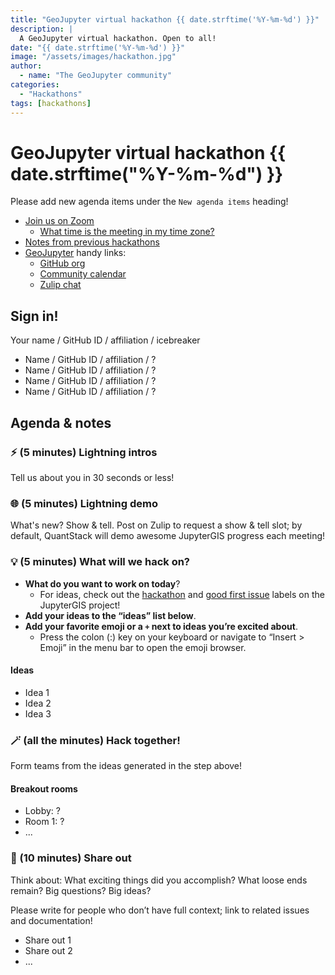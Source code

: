 ```yaml
---
title: "GeoJupyter virtual hackathon {{ date.strftime('%Y-%m-%d') }}"
description: |
  A GeoJupyter virtual hackathon. Open to all!
date: "{{ date.strftime('%Y-%m-%d') }}"
image: "/assets/images/hackathon.jpg"
author:
  - name: "The GeoJupyter community"
categories:
  - "Hackathons"
tags: [hackathons]
---
```


# GeoJupyter virtual hackathon {{ date.strftime("%Y-%m-%d") }}

Please add new agenda items under the `New agenda items` heading!

- [Join us on Zoom](https://berkeley.zoom.us/j/92451699568)
  - [What time is the meeting in my time zone?](https://dateful.com/convert/utc?t=3pm)
- [Notes from previous hackathons](https://geojupyter.org/blog/#category=Hackathons)
- [GeoJupyter](https://geojupyter.org) handy links:
  - [GitHub org](https://github.com/geojupyter)
  - [Community calendar](https://geojupyter.org/calendar.html)
  - [Zulip chat](https://jupyter.zulipchat.com/#narrow/channel/471314-geojupyter)


## Sign in!

Your name / GitHub ID / affiliation / icebreaker

* Name / GitHub ID / affiliation / ?
* Name / GitHub ID / affiliation / ?
* Name / GitHub ID / affiliation / ?
* Name / GitHub ID / affiliation / ?


## Agenda & notes

### ⚡ (5 minutes) Lightning intros

Tell us about you in 30 seconds or less!


### 🌐 (5 minutes) Lightning demo

What's new? Show & tell.
Post on Zulip to request a show & tell slot;
by default, QuantStack will demo awesome JupyterGIS progress each meeting!


### 💡 (5 minutes) What will we hack on?

* **What do you want to work on today**?
  * For ideas, check out the [hackathon](https://github.com/geojupyter/jupytergis/labels/hackathon)
    and [good first issue](https://github.com/geojupyter/jupytergis/labels/good%20first%20issue)
    labels on the JupyterGIS project!
* **Add your ideas to the “ideas” list below**.
* **Add your favorite emoji or a `+` next to ideas you’re excited about**.
  * Press the colon (:) key on your keyboard or navigate to “Insert > Emoji” in the menu bar to open the emoji browser.


#### Ideas

* Idea 1
* Idea 2
* Idea 3


### 🪄 (all the minutes) Hack together!

Form teams from the ideas generated in the step above!


#### Breakout rooms

* Lobby: ?
* Room 1: ?
* ...


### 💬 (10 minutes) Share out

Think about:
What exciting things did you accomplish?
What loose ends remain?
Big questions? Big ideas?

Please write for people who don’t have full context; link to related issues and documentation!

* Share out 1
* Share out 2
* ...
